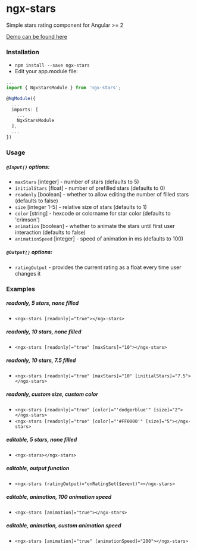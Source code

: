 # ngx-stars

Simple stars rating component for Angular >= 2

[Demo can be found here](https://hughjdavey.github.io/hughjdavey.github.io/ngx-stars)

### Installation

* `npm install --save ngx-stars`
* Edit your app.module file:

``` typescript
...
import { NgxStarsModule } from 'ngx-stars';

@NgModule({
  ...
  imports: [
    ...
    NgxStarsModule
  ],
  ...
})
```

### Usage

##### `@Input()` options:

* `maxStars` [integer] - number of stars (defaults to 5)
* `initialStars` [float] - number of prefilled stars (defaults to 0)
* `readonly` [boolean] - whether to allow editing the number of filled stars (defaults to false)
* `size` [integer 1-5] - relative size of stars (defaults to 1)
* `color` [string] - hexcode or colorname for star color (defaults to 'crimson')
* `animation` [boolean] - whether to animate the stars until first user interaction (defaults to false)
* `animationSpeed` [integer] - speed of animation in ms (defaults to 100)

##### `@Output()` options:

* `ratingOutput` - provides the current rating as a float every time user changes it

### Examples

##### readonly, 5 stars, none filled
* `<ngx-stars [readonly]="true"></ngx-stars>`

##### readonly, 10 stars, none filled
* `<ngx-stars [readonly]="true" [maxStars]="10"></ngx-stars>`

##### readonly, 10 stars, 7.5 filled
* `<ngx-stars [readonly]="true" [maxStars]="10" [initialStars]="7.5"></ngx-stars>`

##### readonly, custom size, custom color
* `<ngx-stars [readonly]="true" [color]="'dodgerblue'" [size]="2"></ngx-stars>`
* `<ngx-stars [readonly]="true" [color]="'#FF0000'" [size]="5"></ngx-stars>`

##### editable, 5 stars, none filled
* `<ngx-stars></ngx-stars>`

##### editable, output function
* `<ngx-stars (ratingOutput)="onRatingSet($event)"></ngx-stars>`

##### editable, animation, 100 animation speed
* `<ngx-stars [animation]="true"></ngx-stars>`

##### editable, animation, custom animation speed
* `<ngx-stars [animation]="true" [animationSpeed]="200"></ngx-stars>`
